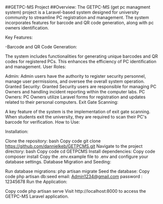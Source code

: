 ##GETPC-MS Project
##Overview:
The GETPC-MS (get pc managment system) project is a Laravel-based system designed for university community to streamline PC registration and management. 
The system incorporates features for barcode and QR code generation, along with pc owners identification.

Key Features:

-Barcode and QR Code Generation:

The system includes functionalities for generating unique barcodes and QR codes for registered PCs. This enhances the efficiency of PC identification and management.
User Roles:

Admin: Admin users have the authority to register security personnel, manage user permissions, and oversee the overall system operation.
Granted Security: Granted Security users are responsible for managing PC Owners and handling incident reporting within the computer labs.
PC Owners: PC Owners utilize Laravel forms for registration and updates related to their personal computers.
Exit Gate Scanning:

A key feature of the system is the implementation of exit gate scanning. When students exit the university, they are required to scan their PC's barcode for verification.
How to Use:

Installation:

Clone the repository:
bash
Copy code
git clone https://github.com/dannielkeb/GETPCMS.git
Navigate to the project directory:
bash
Copy code
cd GETPCMS
Install dependencies:
Copy code
composer install
Copy the .env.example file to .env and configure your database settings.
Database Migration and Seeding:

Run database migrations:
php artisan migrate
Seed the database:
Copy code
php artisan db:seed
   email: Admin1234@gmail.com password : 12345678
Run the Application:

Copy code
php artisan serve
Visit http://localhost:8000 to access the GETPC-MS Laravel application.
